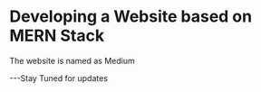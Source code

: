 # Developing a Website based on MERN Stack 
The website is named as Medium

---Stay Tuned for updates
